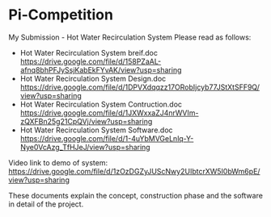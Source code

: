 # Pi-Competition
My Submission - Hot Water Recirculation System
Please read as follows:
  - Hot Water Recirculation System breif.doc 
      https://drive.google.com/file/d/158PZaAL-afnq8bhPFJySsjKabEkFYvAK/view?usp=sharing
  - Hot Water Recirculation System Design.doc 
      https://drive.google.com/file/d/1DPVXdqqzz17ORobIjcyb77JStXtSFF9Q/view?usp=sharing
  - Hot Water Recirculation System Contruction.doc 
      https://drive.google.com/file/d/1JXWxxaZJ4nrWVIm-zQXFBn25g21CpQVj/view?usp=sharing
  - Hot Water Recirculation System Software.doc 
      https://drive.google.com/file/d/1-4uYbMVGeLnlq-Y-Nye0VcAzg_TfHJeJ/view?usp=sharing
  
Video link to demo of system: 
      https://drive.google.com/file/d/1zOzDGZyJUScNwy2UIbtcrXW5I0bWm6pE/view?usp=sharing

These documents explain the concept, construction phase and the software in detail of the project.
